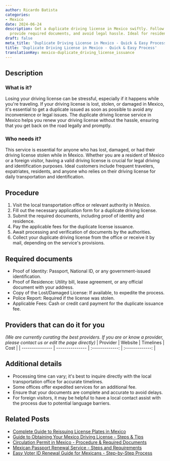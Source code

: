 ```yaml
---
author: Ricardo Batista
categories:
- Mexico
date: 2024-06-24
description: Get a duplicate driving license in Mexico swiftly. Follow simple steps,
  provide required documents, and avoid legal hassle. Ideal for residents and travelers.
draft: false
meta_title: 'Duplicate Driving License in Mexico - Quick & Easy Process'
title: 'Duplicate Driving License in Mexico - Quick & Easy Process'
translationKey: mexico-duplicate_driving_license_issuance
---
```



## Description
### What is it?
Losing your driving license can be stressful, especially if it happens while you're traveling. If your driving license is lost, stolen, or damaged in Mexico, it's essential to get a duplicate issued as soon as possible to avoid any inconvenience or legal issues. The duplicate driving license service in Mexico helps you renew your driving license without the hassle, ensuring that you get back on the road legally and promptly.

### Who needs it?
This service is essential for anyone who has lost, damaged, or had their driving license stolen while in Mexico. Whether you are a resident of Mexico or a foreign visitor, having a valid driving license is crucial for legal driving and identification purposes. Ideal customers include frequent travelers, expatriates, residents, and anyone who relies on their driving license for daily transportation and identification.

## Procedure

1. Visit the local transportation office or relevant authority in Mexico.
2. Fill out the necessary application form for a duplicate driving license.
3. Submit the required documents, including proof of identity and residence.
4. Pay the applicable fees for the duplicate license issuance.
5. Await processing and verification of documents by the authorities.
6. Collect your duplicate driving license from the office or receive it by mail, depending on the service's provisions.


## Required documents

- Proof of Identity: Passport, National ID, or any government-issued identification.
- Proof of Residence: Utility bill, lease agreement, or any official document with your address.
- Copy of the Lost/Damaged License: If available, to expedite the process.
- Police Report: Required if the license was stolen.
- Applicable Fees: Cash or credit card payment for the duplicate issuance fee.


## Providers that can do it for you
_(We are currently curating the best providers. If you are or know a provider, please contact us or edit the page directly)_
| Provider        |     Website     |     Timelines    |       Cost      |
| --------------- | --------------- |  :-------------: | :-------------: |

## Additional details

- Processing time can vary; it's best to inquire directly with the local transportation office for accurate timelines.
- Some offices offer expedited services for an additional fee.
- Ensure that your documents are complete and accurate to avoid delays.
- For foreign visitors, it may be helpful to have a local contact assist with the process due to potential language barriers.

## Related Posts

- [Complete Guide to Reissuing License Plates in Mexico](https://tramitit.com/english/guides/mexico/reissuance_of_license_plates/)
- [Guide to Obtaining Your Mexico Driving License - Steps & Tips](https://tramitit.com/english/guides/mexico/driving_license/)
- [Circulation Permit in Mexico - Procedure & Required Documents](https://tramitit.com/english/guides/mexico/circulation_permit/)
- [Mexican Passport Renewal Service - Steps and Requirements](https://tramitit.com/english/guides/mexico/mexican_passport/)
- [Easy Voter ID Renewal Guide for Mexicans - Step-by-Step Process](https://tramitit.com/english/guides/mexico/voter_id_renewal/)